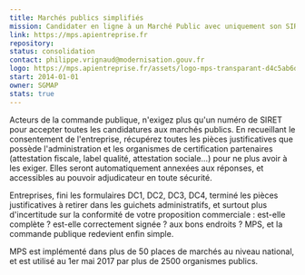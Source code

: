 ```yaml
---
title: Marchés publics simplifiés
mission: Candidater en ligne à un Marché Public avec uniquement son SIRET
link: https://mps.apientreprise.fr
repository:
status: consolidation
contact: philippe.vrignaud@modernisation.gouv.fr
logo: https://mps.apientreprise.fr/assets/logo-mps-transparant-d4c5ab6d79dd48de3b146e4c585060e4.png
start: 2014-01-01
owner: SGMAP
stats: true
---
```


Acteurs de la commande publique, n'exigez plus qu'un numéro de SIRET pour accepter toutes les candidatures aux marchés publics. En recueillant le consentement de l'entreprise, récupérez toutes les pièces justificatives que possède l'administration et les organismes de certification partenaires (attestation fiscale, label qualité, attestation sociale…) pour ne plus avoir à les exiger. Elles seront automatiquement annexées aux réponses, et accessibles au pouvoir adjudicateur en toute sécurité.

Entreprises, fini les formulaires DC1, DC2, DC3, DC4, terminé les pièces justificatives à retirer dans les guichets administratifs, et surtout plus d'incertitude sur la conformité de votre proposition commerciale : est-elle complète ? est-elle correctement signée ? aux bons endroits ? MPS, et la commande publique redevient enfin simple.

MPS est implémenté dans plus de 50 places de marchés au niveau national, et est utilisé au 1er mai 2017 par plus de 2500 organismes publics.
